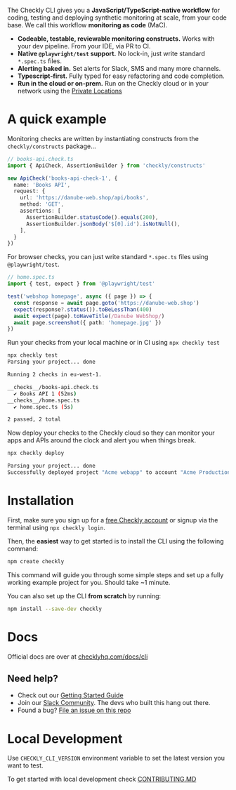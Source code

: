 The Checkly CLI gives you a **JavaScript/TypeScript-native workflow** for coding, testing and deploying synthetic 
monitoring at scale, from your code base. We call this workflow **monitoring as code** (MaC).

- **Codeable, testable, reviewable monitoring constructs.** Works with your dev pipeline. From your IDE, via PR to CI.
- **Native `@playwright/test` support.** No lock-in, just write standard `*.spec.ts` files.
- **Alerting baked in.** Set alerts for Slack, SMS and many more channels.
- **Typescript-first.** Fully typed for easy refactoring and code completion.
- **Run in the cloud or on-prem.** Run on the Checkly cloud or in your network using the [Private Locations](https://www.checklyhq.com/docs/private-locations/)

# A quick example

Monitoring checks are written by instantiating constructs from the `checkly/constructs` package...

```ts
// books-api.check.ts
import { ApiCheck, AssertionBuilder } from 'checkly/constructs'

new ApiCheck('books-api-check-1', {
  name: 'Books API',
  request: {
    url: 'https://danube-web.shop/api/books',
    method: 'GET',
    assertions: [
      AssertionBuilder.statusCode().equals(200),
      AssertionBuilder.jsonBody('$[0].id').isNotNull(),
    ],
  }
})
```
For browser checks, you can just write standard `*.spec.ts` files using `@playwright/test`.

```ts
// home.spec.ts
import { test, expect } from '@playwright/test'

test('webshop homepage', async ({ page }) => {
  const response = await page.goto('https://danube-web.shop')
  expect(response?.status()).toBeLessThan(400)
  await expect(page).toHaveTitle(/Danube WebShop/)
  await page.screenshot({ path: 'homepage.jpg' })
})
```

Run your checks from your local machine or in CI  using `npx checkly test`

```bash
npx checkly test
Parsing your project... done

Running 2 checks in eu-west-1.

__checks__/books-api.check.ts
  ✔ Books API 1 (52ms)
__checks__/home.spec.ts  
  ✔ home.spec.ts (5s)

2 passed, 2 total
```

Now deploy your checks to the Checkly cloud so they can monitor your apps and APIs around the clock and alert you when things break.

```bash
npx checkly deploy

Parsing your project... done
Successfully deployed project "Acme webapp" to account "Acme Production".
```

# Installation

First, make sure you sign up for a [free Checkly account](https://app.checklyhq.com/signup) or signup via the terminal using
`npx checkly login`.

Then, the **easiest** way to get started is to install the CLI using the following command:

```bash
npm create checkly
```
This command will guide you through some simple steps and set up a fully working example project for you. Should take 
~1 minute.

You can also set up the CLI **from scratch** by running:

```bash
npm install --save-dev checkly
```

# Docs

Official docs are over at [checklyhq.com/docs/cli](https://checklyhq.com/docs/cli/)

## Need help? 

- Check out our [Getting Started Guide](https://checklyhq.com/docs/cli/)
- Join our [Slack Community](https://checklyhq.com/slack). The devs who built this hang out there.
- Found a bug? [File an issue on this repo](https://github.com/checkly/checkly-cli/issues/new/choose)

# Local Development

Use `CHECKLY_CLI_VERSION` environment variable to set the latest version you want to test.

To get started with local development check [CONTRIBUTING.MD](https://github.com/checkly/checkly-cli/blob/main/CONTRIBUTING.md)
